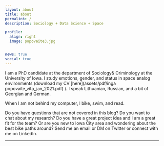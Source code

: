 ```yaml
---
layout: about
title: about
permalink: /
description: Sociology + Data Science + Space 

profile:
  align: right
  image: popovaite3.jpg


news: true
social: true
---
```


I am a PhD candidate at the department of Sociology& Criminology at the  University of Iowa. I study emotions, gender, and status in space analog environments (download my CV [here](assets/pdf/inga popovaite_vita_jan_2021.pdf) ). I speak Lithuanian, Russian, and a bit of Georgian and German.  

When I am not behind my computer, I bike, swim, and read.   

Do you have questions that are not covered in this blog? Do you want to chat about my research? Do you have a great project idea and I am a great fit for the team? Or are you new to Iowa City area and wondering about the best bike paths around? Send me an email or DM on Twitter or connect with me on LinkedIn.  
***

